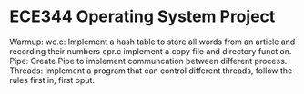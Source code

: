 # ECE344 Operating System Project

Warmup:
    wc.c: Implement a hash table to store all words from an article and recording their numbers
    cpr.c implement a copy file and directory function.
Pipe: Create Pipe to implement communcation between different process.
Threads: Implement a program that can control different threads, follow the rules first in, first oput.